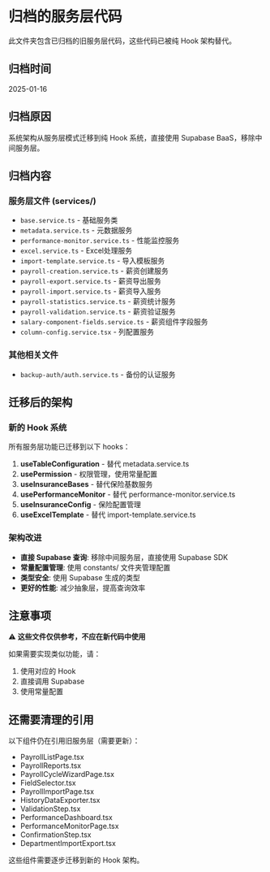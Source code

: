 # 归档的服务层代码

此文件夹包含已归档的旧服务层代码，这些代码已被纯 Hook 架构替代。

## 归档时间
2025-01-16

## 归档原因
系统架构从服务层模式迁移到纯 Hook 系统，直接使用 Supabase BaaS，移除中间服务层。

## 归档内容

### 服务层文件 (services/)
- `base.service.ts` - 基础服务类
- `metadata.service.ts` - 元数据服务
- `performance-monitor.service.ts` - 性能监控服务
- `excel.service.ts` - Excel处理服务
- `import-template.service.ts` - 导入模板服务
- `payroll-creation.service.ts` - 薪资创建服务
- `payroll-export.service.ts` - 薪资导出服务
- `payroll-import.service.ts` - 薪资导入服务
- `payroll-statistics.service.ts` - 薪资统计服务
- `payroll-validation.service.ts` - 薪资验证服务
- `salary-component-fields.service.ts` - 薪资组件字段服务
- `column-config.service.tsx` - 列配置服务

### 其他相关文件
- `backup-auth/auth.service.ts` - 备份的认证服务

## 迁移后的架构

### 新的 Hook 系统
所有服务层功能已迁移到以下 hooks：

1. **useTableConfiguration** - 替代 metadata.service.ts
2. **usePermission** - 权限管理，使用常量配置
3. **useInsuranceBases** - 替代保险基数服务
4. **usePerformanceMonitor** - 替代 performance-monitor.service.ts
5. **useInsuranceConfig** - 保险配置管理
6. **useExcelTemplate** - 替代 import-template.service.ts

### 架构改进
- **直接 Supabase 查询**: 移除中间服务层，直接使用 Supabase SDK
- **常量配置管理**: 使用 constants/ 文件夹管理配置
- **类型安全**: 使用 Supabase 生成的类型
- **更好的性能**: 减少抽象层，提高查询效率

## 注意事项

⚠️ **这些文件仅供参考，不应在新代码中使用**

如果需要实现类似功能，请：
1. 使用对应的 Hook
2. 直接调用 Supabase
3. 使用常量配置

## 还需要清理的引用

以下组件仍在引用旧服务层（需要更新）：
- PayrollListPage.tsx
- PayrollReports.tsx
- PayrollCycleWizardPage.tsx
- FieldSelector.tsx
- PayrollImportPage.tsx
- HistoryDataExporter.tsx
- ValidationStep.tsx
- PerformanceDashboard.tsx
- PerformanceMonitorPage.tsx
- ConfirmationStep.tsx
- DepartmentImportExport.tsx

这些组件需要逐步迁移到新的 Hook 架构。
